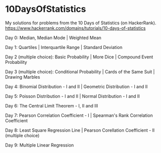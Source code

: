 # 10DaysOfStatistics
My solutions for problems from the 10 Days of Statistics (on HackerRank). https://www.hackerrank.com/domains/tutorials/10-days-of-statistics

Day 0: Median, Median Mode | Weighted Mean

Day 1: Quartiles | Interquartile Range | Standard Deviation

Day 2 (multiple choice): Basic Probability | More Dice | Compound Event Probability

Day 3 (multiple choice): Conditional Probability | Cards of the Same Suit | Drawing Marbles 

Day 4: Binomial Distribution - I and II | Geometric Distribution - I and II

Day 5: Poisson Distribution - I and II | Normal Distribution - I and II

Day 6: The Central Limit Theorem - I, II and III

Day 7: Pearson Correlation Coefficient - I | Spearman's Rank Correlation Coefficient

Day 8: Least Square Regression Line | Pearson Corellation Coefficient - II (multiple choice)

Day 9: Multiple Linear Regression

